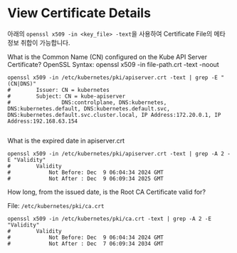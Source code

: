 # View Certificate Details

아래의 `openssl x509 -in <key_file> -text`을 사용하여 Certificate File의 메타 정보 취합이 가능합니다.

What is the Common Name (CN) configured on the Kube API Server Certificate?
OpenSSL Syntax: openssl x509 -in file-path.crt -text -noout

```shell
openssl x509 -in /etc/kubernetes/pki/apiserver.crt -text | grep -E "(CN|DNS)"
#        Issuer: CN = kubernetes
#        Subject: CN = kube-apiserver
#                DNS:controlplane, DNS:kubernetes, DNS:kubernetes.default, DNS:kubernetes.default.svc, DNS:kubernetes.default.svc.cluster.local, IP Address:172.20.0.1, IP Address:192.168.63.154


```

What is the expired date in apiserver.crt

```shell
openssl x509 -in /etc/kubernetes/pki/apiserver.crt -text | grep -A 2 -E "Validity"
#        Validity
#            Not Before: Dec  9 06:04:34 2024 GMT
#            Not After : Dec  9 06:09:34 2025 GMT
```

How long, from the issued date, is the Root CA Certificate valid for?

File: `/etc/kubernetes/pki/ca.crt`

```shell
openssl x509 -in /etc/kubernetes/pki/ca.crt -text | grep -A 2 -E "Validity"
#        Validity
#            Not Before: Dec  9 06:04:34 2024 GMT
#            Not After : Dec  7 06:09:34 2034 GMT
```
